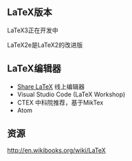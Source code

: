 ## LaTeX版本

LaTeX3正在开发中

LaTeX2e是LaTeX2的改进版

## LaTeX编辑器

- [Share LaTeX](https://cn.sharelatex.com/) 线上编辑器
- Visual Studio Code (LaTeX Workshop)
- CTEX 中科院推荐，基于MikTex
- Atom

## 资源

http://en.wikibooks.org/wiki/LaTeX